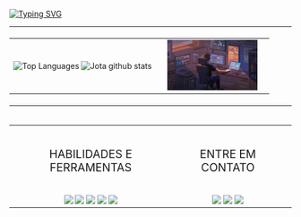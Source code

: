 [![Typing SVG](https://readme-typing-svg.herokuapp.com/?color=A4A3D7&size=35&center=true&vCenter=true&width=1000&lines=Hello,+my+name+is+João+Antonio!;I'm+a+Computer+Science+Student.;Be+Welcome!+:%29)](https://git.io/typing-svg)

---

<div align="center">
  <table style="width: 100%; max-width: 800px; margin: 20px auto; text-align: center; border-spacing: 10px; table-layout: fixed;">
    <tr>
      <td style="text-align: center; vertical-align: middle;">
        <img  
          src="https://github-readme-stats.vercel.app/api/top-langs/?username=jota-atn&layout=compact&hide_border=true&title_color=d4d3d7&text_color=efe1e4&bg_color=0d1117"
          height="300"
          style="transition: transform 0.3s ease-in-out;" 
          alt="Top Languages" />
        <img 
        src="https://github-readme-stats.vercel.app/api?username=jota-atn&show_icons=true&count_private=true&hide_border=true&title_color=d4d3d7&icon_color=343357&text_color=efe1e4&bg_color=0d1117" 
        height="300"
        style="transition: transform 0.3s ease-in-out;"
        alt="Jota github stats" /> 
      <td>
      <td style="text-align: center; vertical-align: center;">
      <img
        src="https://github.com/jota-atn/jota-atn/blob/main/images/pc-user.gif?raw=true"
        height="100%"
        width="100%"
        style="transition: transform 0.3s ease-in-out;"  
        alt="PC user GIF" />
      <td>
    <tr>
  <table>
</div>
 
---

<div align="center">

  <table style="width: 100%; max-width: 800px; margin: 20px auto; text-align: center; border-spacing: 10px; table-layout: fixed;">
    <tr>
      <td style="text-align: center; vertical-align: middle;">
        <br>
          <div style="text-align: center;" align="center">
            <p style="color: A4A3D7; font-size: 20px; ">HABILIDADES E FERRAMENTAS</p>  
          </div>
        <br>
        <div align="center">
          <img
          src="https://img.shields.io/badge/Python-3776AB?style=for-the-badge&logo=python&logoColor=white"/>
        <img
          src="https://img.shields.io/badge/Java-ED8B00?style=for-the-badge&logo=openjdk&logoColor=white"/>
        <img
          src="https://img.shields.io/badge/MySQL-00000F?style=for-the-badge&logo=mysql&logoColor=white"/>
        <img
          src="https://img.shields.io/badge/Wordpress-21759B?style=for-the-badge&logo=wordpress&logoColor=white"/>
        <img
          src="https://img.shields.io/badge/C-00599C?style=for-the-badge&logo=c&logoColor=white"/>
        </div>
      <td style="text-align: center; vertical-align: center;">
        <br>
          <div style="text-align: center;" align="center">
            <p style="color: A4A3D7; font-size: 20px; ">ENTRE EM CONTATO</p>  
          </div>
        <br>
        <div align="center">
          <img
            src="https://img.shields.io/badge/Gmail-D14836?style=for-the-badge&logo=gmail&logoColor=black"/>
          <img
            src="https://img.shields.io/badge/Instagram-E4405F?style=for-the-badge&logo=instagram&logoColor=white"/>
          <img
            src="https://img.shields.io/badge/LinkedIn-0077B5?style=for-the-badge&logo=linkedin&logoColor=white"/>
        </div>
      <td>
    <tr>
  <table>
</div>

